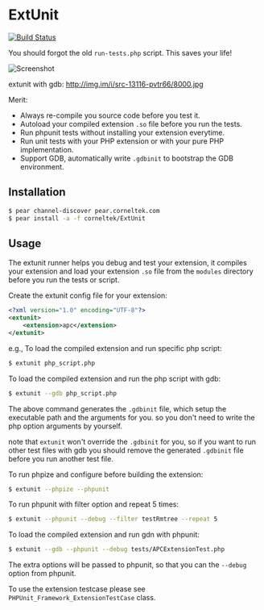 ExtUnit
=============
[![Build Status](https://travis-ci.org/c9s/php-ExtUnit.png)](https://travis-ci.org/c9s/php-ExtUnit)

You should forgot the old `run-tests.php` script. This saves your life!

![Screenshot](http://images.plurk.com/yjqO-46eQ3xA2IgA69F3hcuMVOc.jpg)

extunit with gdb: <http://img.im/i/src-13116-pvtr66/8000.jpg>


Merit:

- Always re-compile you source code before you test it.
- Autoload your compiled extension `.so` file before you run the tests.
- Run phpunit tests without installing your extension everytime.
- Run unit tests with your PHP extension or with your pure PHP implementation.
- Support GDB, automatically write `.gdbinit` to bootstrap the GDB environment.

Installation
------------

```sh
$ pear channel-discover pear.corneltek.com
$ pear install -a -f corneltek/ExtUnit
```

Usage
------

The extunit runner helps you debug and test your extension, it 
compiles your extension and load your extension `.so` file from the `modules` directory before 
you run the tests or script.

Create the extunit config file for your extension:

```xml
<?xml version="1.0" encoding="UTF-8"?>
<extunit>
    <extension>apc</extension>
</extunit>
```

e.g., To load the compiled extension and run specific php script:

```sh
$ extunit php_script.php
```

To load the compiled extension and run the php script with gdb:

```sh
$ extunit --gdb php_script.php
```

The above command generates the `.gdbinit` file, which setup the executable path and the arguments 
for you. so you don't need to write the php option arguments by yourself.

note that `extunit` won't override the `.gdbinit` for you, so if you want to run other test files with gdb
you should remove the generated `.gdbinit` file before you run another test file.


To run phpize and configure before building the extension:

```sh
$ extunit --phpize --phpunit
```

To run phpunit with filter option and repeat 5 times:

```sh
$ extunit --phpunit --debug --filter testRmtree --repeat 5
```



To load the compiled extension and run gdn with phpunit:

```sh
$ extunit --gdb --phpunit --debug tests/APCExtensionTest.php
```

The extra options will be passed to phpunit, so that you can the `--debug` option from phpunit.

To use the extension testcase please see `PHPUnit_Framework_ExtensionTestCase` class.

